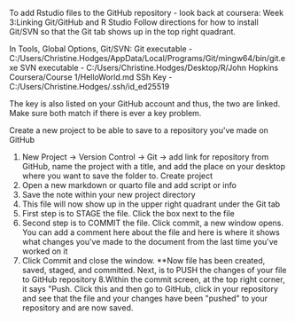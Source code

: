 To add Rstudio files to the GitHub repository - look back at coursera:
Week 3:Linking Git/GitHub and R Studio
Follow directions for how to install Git/SVN so that the Git tab shows up in the 
top right quadrant.

In Tools, Global Options, Git/SVN:
Git executable - C:/Users/Christine.Hodges/AppData/Local/Programs/Git/mingw64/bin/git.exe
SVN executable - C:/Users/Christine.Hodges/Desktop/R/John Hopkins Coursera/Course 1/HelloWorld.md
SSh Key - C:/Users/Christine.Hodges/.ssh/id_ed25519

The key is also listed on your GitHub account and thus, the two are linked. Make
sure both match if there is ever a key problem.

Create a new project to be able to save to a repository you've made on GitHub
1. New Project -> Version Control -> Git -> add link for repository from GitHub,
name the project with a title, and add the place on your desktop where you want 
to save the folder to. Create project
2. Open a new markdown or quarto file and add script or info
3. Save the note within your new project directory
4. This file will now show up in the upper right quadrant under the Git tab
5. First step is to STAGE the file. Click the box next to the file
6. Second step is to COMMIT the file. Click commit, a new window opens. You can 
add a comment here about the file and here is where it shows what changes you've 
made to the document from the last time you've worked on it
7. Click Commit and close the window.
**Now file has been created, saved, staged, and committed. Next, is to PUSH the 
changes of your file to GitHub repository
8.Within the commit screen, at the top right corner, it says "Push. Click this and 
then go to GitHub, click in your repository and see that the file and your changes
have been  "pushed" to your repository and are now saved.